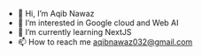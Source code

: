 - 👋 Hi, I’m Aqib Nawaz
- 👀 I’m interested in Google cloud and Web AI
- 🌱 I’m currently learning NextJS
- 📫 How to reach me aqibnawaz032@gmail.com
